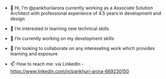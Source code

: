 - 👋 Hi, I’m @pankhuriiarora
currently working as a Associate Solution Architect with professional experience of 4.5 years in development and design

- 👀 I’m interested in learning new technical skills
- 🌱 I’m currently working on my development skills
- 💞️ I’m looking to collaborate on any intereseting work which provides learning and exposure
- 📫 How to reach me: via LinkedIn - https://www.linkedin.com/in/pankhuri-arora-669230150

<!---
pankhuriiarora/pankhuriiarora is a ✨ special ✨ repository because its `README.md` (this file) appears on your GitHub profile.
You can click the Preview link to take a look at your changes.
--->
